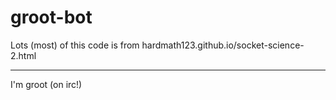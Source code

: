 # groot-bot
Lots (most) of this code is from hardmath123.github.io/socket-science-2.html

--------------

I'm groot (on irc!)
